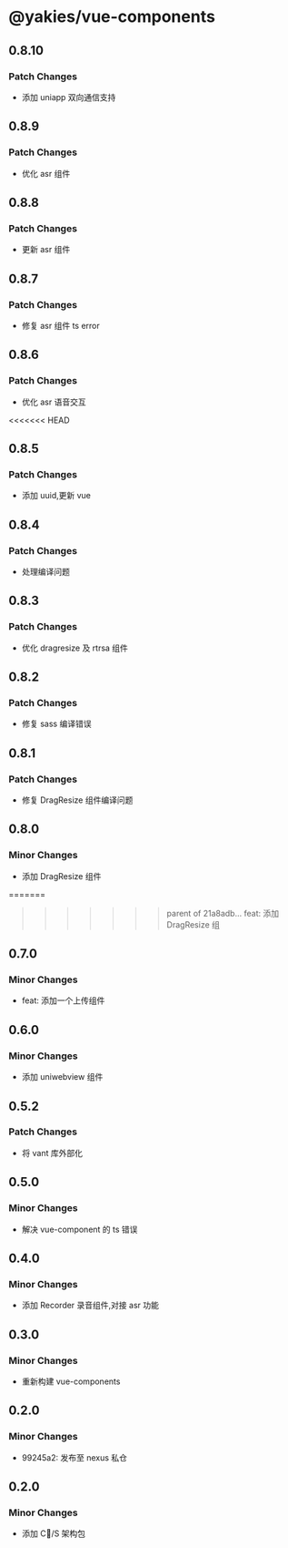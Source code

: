 # @yakies/vue-components

## 0.8.10

### Patch Changes

- 添加 uniapp 双向通信支持

## 0.8.9

### Patch Changes

- 优化 asr 组件

## 0.8.8

### Patch Changes

- 更新 asr 组件

## 0.8.7

### Patch Changes

- 修复 asr 组件 ts error

## 0.8.6

### Patch Changes

- 优化 asr 语音交互

<<<<<<< HEAD

## 0.8.5

### Patch Changes

- 添加 uuid,更新 vue

## 0.8.4

### Patch Changes

- 处理编译问题

## 0.8.3

### Patch Changes

- 优化 dragresize 及 rtrsa 组件

## 0.8.2

### Patch Changes

- 修复 sass 编译错误

## 0.8.1

### Patch Changes

- 修复 DragResize 组件编译问题

## 0.8.0

### Minor Changes

- 添加 DragResize 组件

=======

> > > > > > > parent of 21a8adb... feat: 添加 DragResize 组

## 0.7.0

### Minor Changes

- feat: 添加一个上传组件

## 0.6.0

### Minor Changes

- 添加 uniwebview 组件

## 0.5.2

### Patch Changes

- 将 vant 库外部化

## 0.5.0

### Minor Changes

- 解决 vue-component 的 ts 错误

## 0.4.0

### Minor Changes

- 添加 Recorder 录音组件,对接 asr 功能

## 0.3.0

### Minor Changes

- 重新构建 vue-components

## 0.2.0

### Minor Changes

- 99245a2: 发布至 nexus 私仓

## 0.2.0

### Minor Changes

- 添加 C/S 架构包

